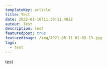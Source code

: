 ```yaml
---
templateKey: article
title: Test
date: 2022-01-10T11:39:11.483Z
auteur: Test
description: test
featuredpost: true
featuredimage: /img/2021-06-11_01-09-13.jpg
tags:
  - test
---
```

test